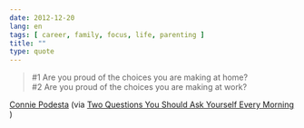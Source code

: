 ```yaml
---
date: 2012-12-20
lang: en
tags: [ career, family, focus, life, parenting ]
title: ""
type: quote
---
```


> #1 Are you proud of the choices you are making at home?\
> #2 Are you proud of the choices you are making at work?

[Connie Podesta](http://conniepodesta.com) (via [Two Questions You
Should Ask Yourself Every
Morning](http://gregmckeown.com/blog/two-questions-you-should-ask-yourself-every-morning-linkedin)
)

